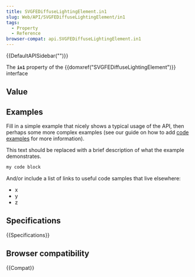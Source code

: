 ```yaml
---
title: SVGFEDiffuseLightingElement.in1
slug: Web/API/SVGFEDiffuseLightingElement/in1
tags:
  - Property
  - Reference
browser-compat: api.SVGFEDiffuseLightingElement.in1
---
```

{{DefaultAPISidebar("")}}

The **`in1`** property of the {{domxref("SVGFEDiffuseLightingElement")}} interface 

## Value



## Examples

Fill in a simple example that nicely shows a typical usage of the API, then perhaps some more complex examples (see our guide on how to add [code examples](/en-US/docs/MDN/Contribute/Structures/Code_examples) for more information).

This text should be replaced with a brief description of what the example demonstrates.

```js
my code block
```

And/or include a list of links to useful code samples that live elsewhere:

*   x
*   y
*   z

## Specifications

{{Specifications}}

## Browser compatibility

{{Compat}}



